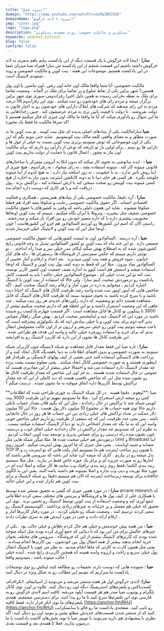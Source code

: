 ```yaml
---
title: "اپیزود شیش"
domain: "https://www.youtube.com/watch?v=sLMqJB9JIXE"
domainName: "اپیزود ۶ لانه خرگوش"
img: "cover.jpg"
logo: "logo.png"
description: "بیتکوین و مالکیت خصوصی؛ روند صعودی بیتکوین"
keywords: podcast,bitcoin
blog: false
confirm: false
---
```


**سارا** : اینجا لانه خرگوش
با یک قسمت دیگه از این پادکست بیایم باهم سفری به لانه خرگوش داشته باشیم
این قسمت ششم از این پادکسته
من سارا همراه ضیا میزبان شما در این پادکست هستیم. موضوعات این هفته : بیت کوین و مالکیت خصوصی و روند صعودی لایتنینگ است .

مالکیت خصوصی:
آیا شما واقعا مالک اون خانه اون زمین ،اون ماشین یا اون پول هستین؟ شهر برلین یکی از نقاط شلوغ و پر تقاضا برای ملک در آلمانه . وضعیت تقاضا برای ملک به نقطه بحرانی رسیده به همین دلیل اخیرا رفراندومی سوری توی شهر برلین برگزار میشه و مردم رای های خودشون رو ثبت میکنند . توی این رفراندوم 56 درصد مردم به این رای میدهند که شرکت های املاک دارایی های خودشون رو به اجبار قانون به دولت بفروشند . تا دولت با قیمت پایین تری به مردم عرضشون کنه . چنین رخدادهایی به ما این سوال رو یادآوری میکنه که آیا ما وافعا ما مالک اون چیزی که فکر میکنیم هستیم یا که صرفا مالکیت ما فقط یک مجوزه!

**ضیا**:سارامالکیت یکی از بنیادهای اصلی پدیده ای مثل بیت کوینه . تو بیت کوین ما به صورت مطلق و به معنای واقعی کلمه مالک بیت کوینمونیم . شاید حتی بتونم بگم که این یکی از اون موضوعاتی که توش میتونیم برتری بیت کوین نسبت به خیلی از غول ها و دارایی ها رو ببینم ، برای اولین بار تو تاریخه که نوعی از دارایی رو داریم که برای مالکیت اون نیاز به مجوز ، اعمال قانون یا حمایت از دولت نداریم
بیت کوین

**ضیا :** : ایده ساتوشی به نحوی کار میکنه که بدون اتکا به آتروتی متمرکز یا ساختارهای قانونی میتونه کار کنه ، میتونه استفاده بشه ، نه رای میخواد ، نه رفراندوم . هیچ چیزی از اینا روش تاثیر نداره ، نه با خشونت ، نه زور اسلحه نیاز داره ، نه هیچ کدوم از اینا میتونه جلوشه بگیره . هر کسی هر جای دنیا با یه دونه کانکشن اینترنت بدون نیاز به اجازه از هیچ کسی میتونه بیت کوینش رو صحت سنجی کنه یا ازش استفاده کنه ، تراکنش بزنه ، پول دریافت کنه و یا هر کاری که دوست داره انجام بده .

**سارا** : آره دقیقا، مالکیت خصوصی یکی از بنیادهای همزیستی ، همکاری و فعالیت اقتصادی انسانه . اگر حقوق مالکیت خصوصی رعایت و شکوفا بشه افراد هم قطعا شکوفا میشوند . شاید این همون دلیلی باشه که وقتی به کشورهای با حقوق مالکیت خصوصی ضعیف مثل نیجیریه ، ونزوئلا یا ایران نگاه میکنیم ، میبینم که بیت کوین اونجاها محبوبیت بیشتری داره یا که داره مسیر خودش رو بین افراد باز میکنه و میدرخشه . راستی الان که اسم این کشورها رو آوردیم السالوادور هم جزو این کشورهاست !
چون اونجا مثل این که بیت کوین و لایتنینگ خیلی خبرساز شدند .

**ضیا :** آره درسته . السالوادور اون ته لیست کشورهایی که حقوق مالکیت خصوصی ضعیفی داره . تو این چند ماه که بیت کوین تو کشور السالوادور تبدیل به وجه قانونی رایج کشورشون شده که به اصطلاح بهش میگند لیکای تندر خیلی سر و صدا راه انداخته .
، تو توئیتر داریم میبینم که عکس میفرستن از فروشگاه ها ،رستوران ها ، دکه های کنار خیابون ، میوه فروش و همه بیت کوین میپذیرند . بعد اعداد و ارقام و آمار عجیبی از السالوادور میاد بیرون . مثلا این که فقط یه دونه کیف پول بیت کوین و لایتنینگ که اونجا استفاده میشه و اسمش هم است کیوو به اندازه نصف جمعیت اون کشور کاربر تونسته ثبت کنه تو این مدت خیلی کم .
موضوع السالوادور خیلی جالبه ! باید یه قسمت کامل پادکست رو درموردش صحبت کنیم سارا . ولی حالا که استفاده از بیت کوین با لایتنینگ اشاره کردیم ، میخوایم یه ذره در مورد آمار و ارقام رشد لایتینگ صحبت کنیم .
اگه شاخص هایی که اینور اونور ثبت شده واسه رشد ظرفیت کانال های لایتینگ که احیانا دیده باشید و یا سرچ کرده باشید به نحوی میتونید ببینید که ظرفیت کانال های لایتینگ که قابل مشاهده هستند دائم تو وضعیتیند که دارند رکوردهای جدیدی هر روز ثبت میکنند . چند ماهی که این وضعیت استمرار داشته و تو این لحظه هم که داریم صحبت میکنیم بیشتر از 3000 تا بیتکوین تو کانال ها قابل مشاهده است . اگر قسمت چهارم پادکست رو شنیده باشید در مورد این که لایتنینگ چیه و اینامختصر صحبت کردیم ، بهش میگن راهکار مقیاس پذیر لایه دوم برای بیت کوین و یا خیلی سادش اینه که یک تکنولوژی پیشرفته است که باعث میشه بتونیم بیت کوین رو خیلی سریعتر و ارزون تر از اون حالت معمولیش انتقال بدیم که برای خرید و استفاده روزمره خیلی عالیه و واسه این هدف هم طراحی شده . این ظرفیت کانال ها نشون از این داره که کاربرد لایتنینگ رو به افزایشه .

**سارا :** تاره ضیا این فقط مقدار قابل مشاهده تو شبکه لایتنینگه چون کاربران شبکه میتونند به صورت خصوصی و بدون افشای اطلاعات به دنیا باهمدیگه کانال ایجاد کنند و از پرداخت های لایتنینگی استفاده کنند حتی بعضی از کیف پولهای لایتنینگی پر طرفدار هم اینطوری هستند و به صورت خصوصی کانال ایجاد میکنند . یعنی معلوم نیست پشت پرده چه مقدار لایتنینگ داره استفاده می شه و احتمالا خیلی بیشتر از این مقادیری هستند که عمومی در حال استفاده شدند هستند .
به جز اون این شاخص که مقدار ظرفیت کانال ها رو نشون میده مثل این که شاخص ناقصی هست که دید کاملی از این که چه مقدار تراکنش توسط کاربرها داره اتفاق میوفته به ما نشون نمیده . درست میگم ؟

**ضیا :**اوهوم . دقیقا همینه . در کل شبکه لایتنینگ یه جوری طراحی شده که اطلاعات کمی رو میشه ازش استخراج کرد . مثلا ما نمیتونیم بفهیم تو این ظرفیت 3000 بیت کوینی شبکه چند تا تراکنش در حال رخدادنه . مثل این که بگیم فلان مقدار حساب بانکی داریم حالا توی همه حساب ها در مجموع 10 میلیون دلار پول هست . حالا این 10 میلیون دلار ممکنه در تعداد تراکنش های خیلی زیادی بین این حساب ها هر روز در حال جابجایی باشه ، پس یعنی عدد ظرفیت، این که چه سقفی از ظرفیت رو داریم خیلی شاخص خوبی واسه این که به ما بگه چه مقدار اشخاص دارند تو دنیا از لایتنینگ استفاده میکنند نیست . به نظرم این که نمیدونیم چه مقدار تراکنش در حال رخدادنه خیلی اتفاق خوب و درستیه، چون نشون میده راه درستی رو برای مقیاس پذیری و توسعه بیت کوین انتخاب کردیم . درموردش هم خیلی صحبت شده ها، مثلا میگن شبکه هایی مثل Unix و Broadcast اینا مشابه و شبیه اوناست . یعنی مثل چیزی که ما امروز بهش اینترنت میگیم . امروز روی TCP IP یا همون زیر ساخت اینترنت هم ما نمیتونیم آمار پکت هایی که تو اینترنت رد و بدل میشه رو در بیاریم .
کاری که میشه کرد شاید این باشه که سرویس هایی باشند که آمارها رو به صورت جزیره ای و برای یک حوزه خاص فقط در بیارند . مثل مثلا سیستم رتبه بندی الکسا ،فقط روی رتبه بندی ترافیک وب سایت ها کار میکنه و اصلا ایده ای در مورد مثلا تورنت و دیپ وب نداره و اصلا نمیتونه هم داشته باشه البته. یعنی این یه الگوی جاافتاده برای توسعه زیرساخت اینترنته که الان هم میبینیم دقیقا رو شبکه لایتنینگ و برای بیت کوین هم تکرار شده و این خیلی جالبه .

**سارا :** در مورد همین چیزی که گفتی یه تحقیق منتشر شده توسط arcane research که با همکاری خلی از کیف پول ها و فروشگاها و بیزینس های مختلف سعی کرده اطلاعاتی جمع آوری کنه و وضعیت استفاده از بیت کوین توسط لایتنینگ رو تخمین بزنه . توی این تحقیق که خیلی هم مفصل و پر جزئیاته به چیزهای زیادی پرداختند . اکوسیستم لایتنینگ رو سعی کردند ترسیم کنند ، وضعیت شبکه رو تحیلی کردند ، در مورد رفتار کاربرها آمار و ارقام ارائه دادند و حتی در مورد آیندش هم یه سری نظرات دادند .

**ضیا :** من هفته پیش خوندمش و خیلی هم حال کردم باهاش و خیلی جالب بود . یکی از چیزهای جالبش برای من این بود که با دیتایی که جمع آوری کرده بودند مثل اینکه متوجه شده بودند که کاربرهای لایتنینگ بیشتر از این که فروشگاه ، سرویس های مختلف بخوان خرید انجام بدهند بیشتر از همه انتقال پول بین خودشون ، بین کاربرها انجام میدادند . یعنی مثل همون کارت به کارتی که ماها انجام میدیم . به نظر من چون با لایتنینگ انتقال پول خیلی سریع و راحت و ارزونه واسه همینه که همچین کاربردی رایج شده .
آینده خیلی جالب میتونه باشه ، نمیدونیم واقعا !

**ضیا :** شنونده هایی که دوست دارند تحقیقات رو مطالعه کنند لینکش رو توی توضیحات پادکست ما میزاریم که بتونیم این مطالب رو به شکل ویژه تر دنبال کنید .

**سارا:** لانه‌ی خرگوش اول هر هفته منتشر می‌شه و می‌تونید از اسپاتیفای، انکر‌اف‌ام، کست‌باکس و پلتفرم‌های ‌استریمینگ دیگه اون رو دنبال کنید. علاوه بر اون، توی کانال تلگرام و یوتیوب ضیا صدر هم هر قسمت آپلود می‌شه. کافیه اسم لانه‌ی خرگوش رو به فارسی توی این پلتفرم‌ها سرچ کنید تا ما رو پیدا کنید. برای دسترسی مستقیم، همه‌ی پلتفرم‌های ما توی انکر قرار داره. فقط کافیه [https://anchor.fm/RHJ](https://anchor.fm/RHJ) رو تایپ کنید. صفحه‌ی پادکست ما رو فالو یا سابسکرایب کنید که از منتشر شدن قسمت‌های جدیدش مطلع بشین و بتونید اون رو دنبال کنید. اگه نظری یا پیشنهادی هم دارید می‌تونید با توییتر ضیا یا توی بخش‌های کامنت‌ پادکست با ما درمیون بذارید. فعلا تا هفته‌ی بعد و قسمت بعدی.
